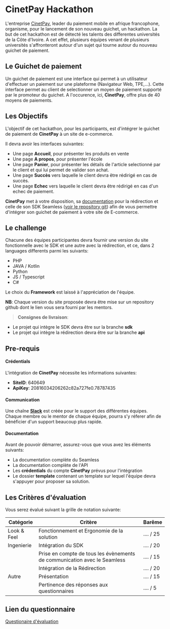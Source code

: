 # CinetPay Hackathon

L'entreprise [CinetPay](https://cinetpay.com/), leader du paiement mobile en afrique francophone, organisme, pour le lancement de son nouveau guichet, un hackathon. La but de cet hackathon est de détecté les talents des differentes universités de la Côte d'Ivoire. A cet effet, plusieurs équipes venant de plusieurs universités s'affronteront autour d'un sujet qui tourne autour du nouveau guichet de paiement.

## Le Guichet de paiement

Un guichet de paiement est une interface qui permet à un utilisateur d'effectuer un paiement sur une plateforme (Navigateur Web, TPE,...). Cette interface permet au client de selectionner un moyen de paiement supporté par le promoteur du guichet. A l'occurence, ici, **CinetPay**, offre plus de 40 moyens de paiements.

## Les Objectifs

L'objectif de cet hackathon, pour les participants, est d'intégrer le guichet de paiement de **CinetPay** à un site de e-commerce.

Il devra avoir les interfaces suivantes:

- Une page **Accueil**, pour présenter les produits en vente
- Une page **A propos**, pour présenter l'école
- Une page **Panier**, pour présenter les détails de l'article selectionné par le client et qui lui permet de valider son achat.
- Une page **Succès** vers laquelle le client devra être rédirigé en cas de succès.
- Une page **Echec** vers laquelle le client devra être rédirigé en cas d'un echec de paiement.

**CinetPay** met à votre disposition, sa [documentation](https://docs.cinetpay.com/api/1.0-fr/checkout/initialisation) pour la rédirection et celle de son SDK Seamless ([voir le repository git](https://github.com/CINETPAY-HACKATHON/hackathon-ecole-2022)) afin de vous permettre d'intégrer son guichet de paiement à votre site de E-commerce.

## Le challenge

Chacune des équipes participantes devra fournir une version du site fonctionnelle avec le SDK et une autre avec la rédirection, et ce, dans 2 languages differents parmi les suivants:

- PHP
- JAVA / Kotlin
- Python
- JS / Typescript
- C#

Le choix du **Framework** est laissé à l'appréciation de l'équipe.

**NB**: Chaque version du site proposée devra être mise sur un repository github dont le lien vous sera fourni par les mentors.

> **Consignes de livraison**:

- Le projet qui intègre le SDK devra être sur la branche **sdk**
- Le projet qui intègre la rédirection devra être sur la branche **api**

## Pre-requis

#### Crédentials

L'intégration de **CinetPay** nécessite les informations suivantes:

- **SiteID**: 640649
- **ApiKey**: 20816034206262c82a727fe0.78787435

#### Communication

Une chaîne [**Slack**](https://join.slack.com/t/cinetpayhackathon/shared_invite/zt-17x7jqrbl-XqAX3xwxC6MNh1jbhqB1Mg) est créée pour le support des différentes équipes.
Chaque membre ou le mentor de chaque équipe, pourra s'y réferer afin de bénéficier d'un support beaucoup plus rapide.

#### Documentation

Avant de pouvoir démarrer, assurez-vous que vous avez les éléments suivants:

- La documentation complète du Seamless
- La documentation complète de l'API
- Les **crédentials** du compte **CinetPay** prévus pour l'intégration
- Le dossier **template** contenant un template sur lequel l'équipe devra s'appuyer pour proposer sa solution.

## Les Critères d'évaluation

Vous serez évalué suivant la grille de notation suivante:

| **Catégorie** | **Critère**                                                              | **Barême** |
| ------------- | ------------------------------------------------------------------------ | ---------- |
| Look & Feel   | Fonctionnement et Ergonomie de la solution                               | .... / 25  |
| Ingenierie    | Intégration du SDK                                                       | .... / 20  |
|               | Prise en compte de tous les évènements de communication avec le Seamless | .... / 15  |
|               | Intégration de la Rédirection                                            | .... / 20  |
| Autre         | Présentation                                                             | .... / 15  |
|               | Pertinence des réponses aux questionnaires                               | .... / 5   |

## Lien du questionnaire

[Questionaire d'évaluation](https://docs.google.com/forms/d/1k50HSV5gTuMVcJQlUh4wRrmGzB5YSfEKNeHwGzAbmpk/edit)
